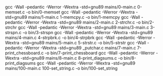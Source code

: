 

gcc -Wall -pedantic -Werror -Wextra -std=gnu89 mains/0-main.c 0-memset.c -o bin/0-memset
gcc -Wall -pedantic -Werror -Wextra -std=gnu89 mains/1-main.c 1-memcpy.c -o bin/1-memcpy
gcc -Wall -pedantic -Werror -Wextra -std=gnu89 mains/2-main.c 2-strchr.c -o bin/2-strchr
gcc -Wall -pedantic -Werror -Wextra -std=gnu89 mains/3-main.c 3-strspn.c -o bin/3-strspn
gcc -Wall -pedantic -Werror -Wextra -std=gnu89 mains/4-main.c 4-strpbrk.c -o bin/4-strpbrk
gcc -Wall -pedantic -Werror -Wextra -std=gnu89 mains/5-main.c 5-strstr.c -o bin/5-strstr
gcc -Wall -pedantic -Werror -Wextra -std=gnu89 _putchar.c mains/7-main.c 7-print_chessboard.c -o bin/7-print_chessboard
gcc -Wall -pedantic -Werror -Wextra -std=gnu89 mains/8-main.c 8-print_diagsums.c -o bin/8-print_diagsums
gcc -Wall -pedantic -Werror -Wextra -std=gnu89 mains/100-main.c 100-set_string.c -o bin/100-set_string